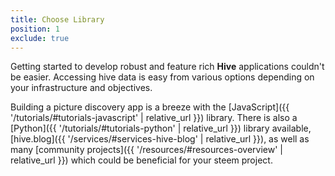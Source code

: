```yaml
---
title: Choose Library
position: 1
exclude: true
---
```


Getting started to develop robust and feature rich **Hive** applications couldn't be easier. Accessing hive data is easy from various options depending on your infrastructure and objectives.

Building a picture discovery app is a breeze with the [JavaScript]({{ '/tutorials/#tutorials-javascript' | relative_url }}) library. There is also a [Python]({{ '/tutorials/#tutorials-python' | relative_url }}) library available, [hive.blog]({{ '/services/#services-hive-blog' | relative_url }}), as well as many [community projects]({{ '/resources/#resources-overview' | relative_url }}) which could be beneficial for your steem project.
